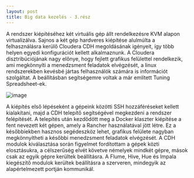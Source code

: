 ```yaml
---
layout: post
title: Big data kezelés - 3.rész
---
```


A rendszer kiépítéséhez két virtuális gép állt rendelkezésre KVM alapon virtualizálva. Sajnos a két gép hardveres kiépítése alulmúlta a felhasználásra kerülő Cloudera CDH megoldásának igényeit, így több helyen egyedi konfigurációt kellett alkalmaznunk. A Cloudera disztribúciójának nagy előnye, hogy fejlett grafikus felülettel rendelkezik, ami megkönnyíti a menedzsment feladatok elvégzését, a linux rendszerekben kevésbé jártas felhasználók számára is információt szolgáltat. A beállításban segítségemre voltak a már említett Tuning Spreadsheet-ek.

![image](http://i.imgur.com/dpor7Dy.png "Rendszer részletek")

A kiépítés első lépéseként a gépeink közötti SSH hozzáféréseket kellett kialakítani, majd a CDH telepítő segítségével megkezdeni a rendszer felépítését. A telepítés után kezdődött meg a Docker klaszter kiépítése a fent nevezett két gépen, amely a Rancher használatával jött létre. Ez a későbbiekben hasznos segédeszköz lehet, grafikus felülete nagyban megkönnyítheti a későbbi menedzsment feladatok elvégzését. A CDH modulok kiválasztása során figyelmet fordítottam a gépek közti elosztásukra, a célszerűség elvét követve némelyek mindkét gépre, mások csak az egyik gépre kerültek beállításra. A Flume, Hive, Hue és Impala kiegészítő modulok kerültek beállításra a szerveren, mindegyik az alapértelmezett portján kommunikál.
